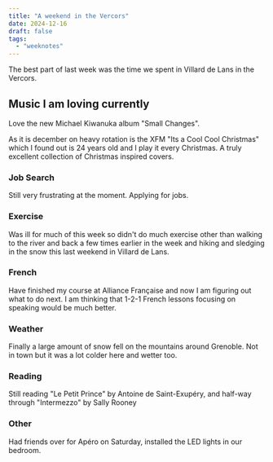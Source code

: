 ```yaml
---
title: "A weekend in the Vercors"
date: 2024-12-16
draft: false
tags:
  - "weeknotes"
---
```


The best part of last week was the time we spent in Villard de Lans in the Vercors.

## Music I am loving currently
Love the new Michael Kiwanuka album "Small Changes".

As it is december on heavy rotation is the XFM "Its a Cool Cool Christmas" which I found out is 24 years old and I play it every Christmas. A truly excellent collection of Christmas inspired covers.






### Job Search

Still very frustrating at the moment. Applying for jobs.

### Exercise

Was ill for much of this week so didn't do much exercise other than walking to the river and back a few times earlier in the week and hiking and sledging in the snow this last weekend in Villard de Lans.

### French

Have finished my course at Alliance Française and now I am figuring out what to do next. I am thinking that 1-2-1 French lessons focusing on speaking would be much better.

### Weather

Finally a large amount of snow fell on the mountains around Grenoble. Not in town but it was a lot colder here and wetter too.

### Reading

Still reading "Le Petit Prince" by Antoine de Saint-Exupéry, and half-way through "Intermezzo" by Sally Rooney

### Other

Had friends over for Apéro on Saturday, installed the LED lights in our bedroom.
